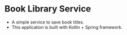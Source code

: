 # Book Library Service

- A simple service to save book titles. 
- This application is built with Kotlin + Spring framework.